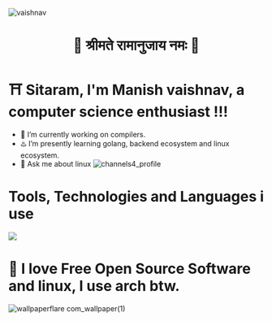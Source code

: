 ![vaishnav](https://github.com/manishramanandi/manishramanandi/assets/133475996/7a0f5040-6901-4d3d-a2e6-c5e93313a729)
    <div align="center">
#  🐚 श्रीमते रामानुजाय नमः 🪷
</div>

# ⛩️ Sitaram, I'm Manish vaishnav, a computer science enthusiast !!!

- 🥷 I’m currently working on compilers.
- ♨️ I’m presently learning golang, backend ecosystem and linux ecosystem.
- 💬 Ask me about linux                               ![channels4_profile](https://github.com/manishramanandi/manishramanandi/assets/133475996/a4db5ed3-670c-4fce-8b54-26956bdcc3d9)

#  Tools, Technologies and Languages i use 
<p>
  <a href="https://skillicons.dev">
    <img src="https://skillicons.dev/icons?i=linux,arch,c,go,js,nextjs,nodejs,tailwind,npm,docker,kubernetes,bash,git,vim,neovim," />
  </a>
</p>

#  🍥 I love Free Open Source Software and linux, I use arch btw.
![wallpaperflare com_wallpaper(1)](https://github.com/manishramanandi/manishramanandi/assets/133475996/061c688d-6d72-4181-afbf-c4dc54d9aa30)



